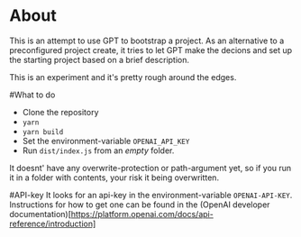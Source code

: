# About

This is an attempt to use GPT to bootstrap a project. As an alternative to a preconfigured project create, it tries to let GPT make the decions and set up the starting project based on a brief description.

This is an experiment and it's pretty rough around the edges.

#What to do

- Clone the repository
- `yarn`
- `yarn build`
- Set the environment-variable `OPENAI_API_KEY`
- Run `dist/index.js` from an _empty_ folder.

It doesnt' have any overwrite-protection or path-argument yet, so if you run it in a folder with contents, your risk it being overwritten.

#API-key
It looks for an api-key in the environment-variable `OPENAI-API-KEY`. Instructions for how to get one can be found in the (OpenAI developer documentation)[https://platform.openai.com/docs/api-reference/introduction]
